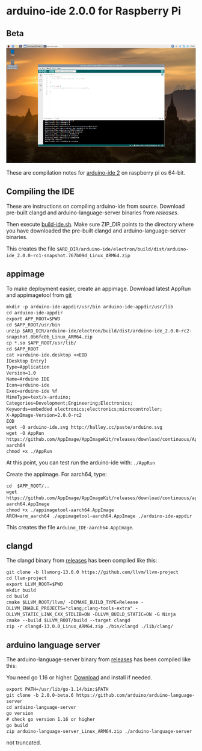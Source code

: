 # arduino-ide 2.0.0 for Raspberry Pi

## Beta

[![arduino ide 2.0](images/screenshot_small.jpg)](https://github.com/koendv/arduino-ide-raspberrypi/raw/main/images/screenshot.png)

These are compilation notes for [arduino-ide 2](https://github.com/arduino/arduino-ide) on raspberry pi os 64-bit.

## Compiling the IDE

These are instructions on compiling arduino-ide from source.
Download pre-built clangd and arduino-language-server binaries from _releases_.

Then execute [build-ide.sh](build-ide.sh). Make sure ZIP_DIR points to the directory where you have downloaded the pre-built clangd and arduino-language-server binaries.

This creates the file ``$ARD_DIR/arduino-ide/electron/build/dist/arduino-ide_2.0.0-rc1-snapshot.767b09d_Linux_ARM64.zip ``

## appimage

To make deployment easier, create an appimage.
Download latest AppRun and appimagetool from [git](https://github.com/AppImage/AppImageKit/releases/tag/continuous)

```
mkdir -p arduino-ide-appdir/usr/bin arduino-ide-appdir/usr/lib
cd arduino-ide-appdir
export APP_ROOT=$PWD
cd $APP_ROOT/usr/bin
unzip $ARD_DIR/arduino-ide/electron/build/dist/arduino-ide_2.0.0-rc2-snapshot.0b6fc0b_Linux_ARM64.zip
cp *.so $APP_ROOT/usr/lib/
cd $APP_ROOT
cat >arduino-ide.desktop <<EOD
[Desktop Entry]
Type=Application
Version=1.0
Name=Arduino IDE
Icon=arduino-ide
Exec=arduino-ide %f
MimeType=text/x-arduino;
Categories=Development;Engineering;Electronics;
Keywords=embedded electronics;electronics;microcontroller;
X-AppImage-Version=2.0.0-rc2
EOD
wget -O arduino-ide.svg http://halley.cc/paste/arduino.svg
wget -O AppRun https://github.com/AppImage/AppImageKit/releases/download/continuous/AppRun-aarch64
chmod +x ./AppRun
```

At this point, you can test run the arduino-ide with: ```./AppRun```

Create the appimage. For aarch64, type:
```
cd  $APP_ROOT/..
wget https://github.com/AppImage/AppImageKit/releases/download/continuous/appimagetool-aarch64.AppImage
chmod +x ./appimagetool-aarch64.AppImage
ARCH=arm_aarch64 ./appimagetool-aarch64.AppImage ./arduino-ide-appdir
```
This creates the file ``Arduino_IDE-aarch64.AppImage``.

## clangd

The clangd binary from [releases](https://github.com/koendv/arduino-ide-raspberrypi/releases/) has been compiled like this:

```
git clone -b llvmorg-13.0.0 https://github.com/llvm/llvm-project
cd llvm-project
export LLVM_ROOT=$PWD
mkdir build
cd build
cmake $LLVM_ROOT/llvm/ -DCMAKE_BUILD_TYPE=Release -DLLVM_ENABLE_PROJECTS="clang;clang-tools-extra" -DLLVM_STATIC_LINK_CXX_STDLIB=ON -DLLVM_BUILD_STATIC=ON -G Ninja
cmake --build $LLVM_ROOT/build --target clangd
zip -r clangd-13.0.0_Linux_ARM64.zip ./bin/clangd ./lib/clang/
```

## arduino language server

The arduino-language-server binary from [releases](https://github.com/koendv/arduino-ide-raspberrypi/releases/) has been compiled like this:

You need go 1.16 or higher. [Download](https://go.dev/dl/) and install if needed.

```
export PATH=/usr/lib/go-1.14/bin:$PATH
git clone -b 2.0.0-beta.6 https://github.com/arduino/arduino-language-server
cd arduino-language-server
go version
# check go version 1.16 or higher
go build
zip arduino-language-server_Linux_ARM64.zip ./arduino-language-server
```

not truncated.
